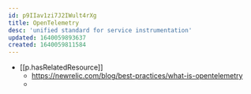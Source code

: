 ```yaml
---
id: p9IIav1zi7J2IWult4rXg
title: OpenTelemetry
desc: 'unified standard for service instrumentation'
updated: 1640059893637
created: 1640059811584
---
```


- [[p.hasRelatedResource]] 
  - https://newrelic.com/blog/best-practices/what-is-opentelemetry
  - 